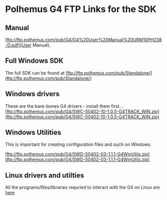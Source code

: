 # Polhemus G4 FTP Links for the SDK 

## Manual
[ftp://ftp.polhemus.com/pub/G4/G4%20User%20Manual%20URM10PH238-D.pdf](User Manual).

## Full Windows SDK
The full SDK can be found at [ftp://ftp.polhemus.com/pub/Standalone/](ftp://ftp.polhemus.com/pub/Standalone/)

## Windows drivers
These are the bare-bones G4 drivers - install them first...
[ftp://ftp.polhemus.com/pub/G4/SWC-50402-10-1.0.5-G4TRACK_WIN.zip](ftp://ftp.polhemus.com/pub/G4/SWC-50402-10-1.0.5-G4TRACK_WIN.zip)

## Windows Utilities
This is important for creating configuration files and such on Windows.

[ftp://ftp.polhemus.com/pub/G4/SWD-50402-03-1.1.1-G4WinUtils.zip](ftp://ftp.polhemus.com/pub/G4/SWD-50402-03-1.1.1-G4WinUtils.zip)

## Linux drivers and utilties
All the programs/files/libraries requried to interact with the G4 on Linux are [here](ftp://ftp.polhemus.com/pub/G4/G4_Linux/)